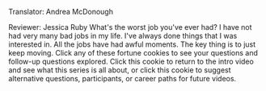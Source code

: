 

Translator: Andrea McDonough

Reviewer: Jessica Ruby
What&#39;s the worst job you&#39;ve ever had?
I have not had very many bad jobs in my life.
I&#39;ve always done things that I was interested in.
All the jobs have had awful moments.
The key thing is to just keep moving.
Click any of these fortune cookies
to see your questions and follow-up questions explored.
Click this cookie to return to the intro video
and see what this series is all about,
or click this cookie to suggest
alternative questions,
participants,
or career paths
for future videos.
